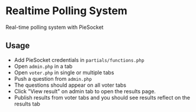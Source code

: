 # Realtime Polling System
Real-time polling system with  PieSocket

## Usage
- Add PieSocket credentials in `partials/functions.php`
- Open `admin.php` in a tab
- Open `voter.php` in single or multiple tabs
- Push a question from `admin.php`
- The questions should appear on all voter tabs 
- Click "View result" on admin tab to open the results page.
- Publish results from voter tabs and you should see results reflect on the results tab